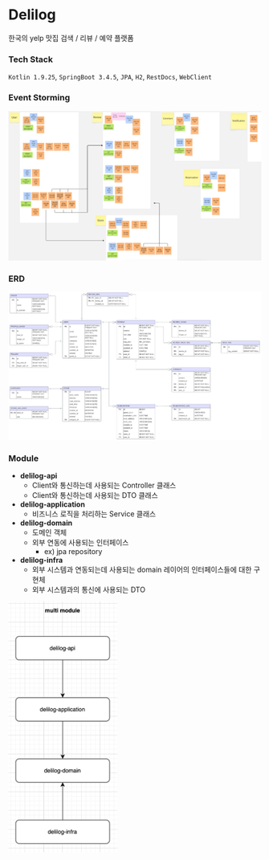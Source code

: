 # Delilog

한국의 yelp
맛집 검색 / 리뷰 / 예약 플랫폼

### Tech Stack
`Kotlin 1.9.25`, `SpringBoot 3.4.5`, `JPA`, `H2`, `RestDocs`,  `WebClient`

### Event Storming
<img src="/assets/event_storming.png">

### ERD
<img src="/assets/erd.png">

### Module
- **delilog-api**
    - Client와 통신하는데 사용되는 Controller 클래스
    - Client와 통신하는데 사용되는 DTO 클래스
- **delilog-application**
    - 비즈니스 로직을 처리하는 Service 클래스
- **delilog-domain**
    - 도메인 객체
    - 외부 연동에 사용되는 인터페이스
        - ex) jpa repository
- **delilog-infra**
    - 외부 시스템과 연동되는데 사용되는 domain 레이어의 인터페이스들에 대한 구현체
    - 외부 시스템과의 통신에 사용되는 DTO

<img src="/assets/module.png" height=500px>